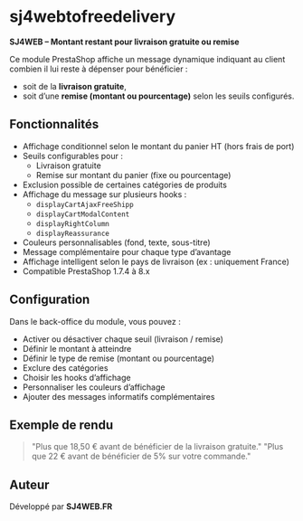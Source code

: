 # sj4webtofreedelivery

**SJ4WEB – Montant restant pour livraison gratuite ou remise**

Ce module PrestaShop affiche un message dynamique indiquant au client combien il lui reste à dépenser pour bénéficier :
- soit de la **livraison gratuite**,
- soit d’une **remise (montant ou pourcentage)** selon les seuils configurés.

## Fonctionnalités

- Affichage conditionnel selon le montant du panier HT (hors frais de port)
- Seuils configurables pour :
    - Livraison gratuite
    - Remise sur montant du panier (fixe ou pourcentage)
- Exclusion possible de certaines catégories de produits
- Affichage du message sur plusieurs hooks :
    - `displayCartAjaxFreeShipp`
    - `displayCartModalContent`
    - `displayRightColumn`
    - `displayReassurance`
- Couleurs personnalisables (fond, texte, sous-titre)
- Message complémentaire pour chaque type d’avantage
- Affichage intelligent selon le pays de livraison (ex : uniquement France)
- Compatible PrestaShop 1.7.4 à 8.x

## Configuration

Dans le back-office du module, vous pouvez :

- Activer ou désactiver chaque seuil (livraison / remise)
- Définir le montant à atteindre
- Définir le type de remise (montant ou pourcentage)
- Exclure des catégories
- Choisir les hooks d’affichage
- Personnaliser les couleurs d’affichage
- Ajouter des messages informatifs complémentaires

## Exemple de rendu

> "Plus que 18,50 € avant de bénéficier de la livraison gratuite."
> "Plus que 22 € avant de bénéficier de 5% sur votre commande."

## Auteur

Développé par **SJ4WEB.FR**
